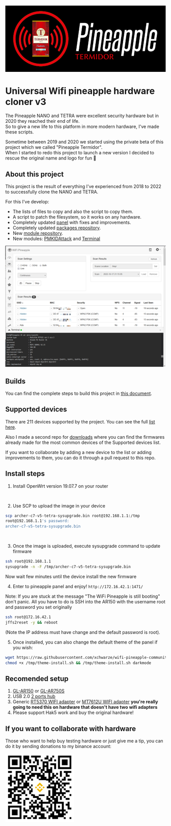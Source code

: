 ![Project Logo](assets/logo.png)

# Universal Wifi pineapple hardware cloner v3

The Pineapple NANO and TETRA were excellent security hardware but in 2020 they reached their end of life.<br>
So to give a new life to this platform in more modern hardware, I've made these scripts.<br>

Sometime between 2019 and 2020 we started using the private beta of this project which we called "Pineapple Termidor".<br>
When I started to redo this project to launch a new version I decided to rescue the original name and logo for fun 🤣


## About this project

This project is the result of everything I've experienced from 2018 to 2022 to successfully clone the NANO and TETRA.<br>

For this I've develop:
* The lists of files to copy and also the script to copy them.
* A script to patch the filesystem, so it works on any hardware.
* Completely updated [panel](https://github.com/xchwarze/wifi-pineapple-panel) with fixes and improvements.
* Completely updated [packages repository](https://github.com/xchwarze/wifi-pineapple-community/tree/main/packages).
* New [module repository](https://github.com/xchwarze/wifi-pineapple-community/tree/main/modules).
* New modules: [PMKIDAttack](https://github.com/xchwarze/wifi-pineapple-community/tree/main/modules/src/PMKIDAttack) and [Terminal](https://github.com/xchwarze/wifi-pineapple-community/tree/main/modules/src/Terminal)

![Panel](assets/termidor-mipsel.png)


## Builds

You can find the complete steps to build this project in [this document](build.md).


## Supported devices

There are 211 devices supported by the project. You can see the full [list here](devices.md).
<br>

Also I made a second repo for [downloads](https://github.com/xchwarze/wifi-pineapple-cloner-builds) where you can find the firmwares already made for the most common devices of the Supported devices list.
<br>

If you want to collaborate by adding a new device to the list or adding improvements to them, you can do it through a pull request to this repo.


## Install steps

1. Install OpenWrt version 19.07.7 on your router
<br>

2. Use SCP to upload the image in your device
```bash
scp archer-c7-v5-tetra-sysupgrade.bin root@192.168.1.1:/tmp 
root@192.168.1.1's password: 
archer-c7-v5-tetra-sysupgrade.bin                                                                        100%   13MB   2.2MB/s   00:05 
```
<br>

3. Once the image is uploaded, execute sysupgrade command to update firmware
```bash
ssh root@192.168.1.1
sysupgrade -n -F /tmp/archer-c7-v5-tetra-sysupgrade.bin
```
Now wait few minutes until the device install the new firmware
<br>

4. Enter to pineapple panel and enjoy! `http://172.16.42.1:1471/`

Note: 
If you are stuck at the message "The WiFi Pineapple is still booting" don't panic.
All you have to do is SSH into the AR150 with the username root and password you set originally
```bash
ssh root@172.16.42.1
jffs2reset -y && reboot
```
(Note the IP address must have change and the default password is root).

5. Once installed, you can also change the default theme of the panel if you wish:
```bash
wget https://raw.githubusercontent.com/xchwarze/wifi-pineapple-community/main/themes/install.sh -O /tmp/theme-install.sh
chmod +x /tmp/theme-install.sh && /tmp/theme-install.sh darkmode
```


## Recomended setup

1. [GL-AR150](https://www.gl-inet.com/products/gl-ar150/) or [GL-AR750S](https://www.gl-inet.com/products/gl-ar750s)
2. USB 2.0 [2 ports hub](https://www.ebay.com/itm/144520475350)
3. Generic [RT5370 WIFI adapter](https://www.ebay.com/itm/284904442887) or [MT7612U WIFI adapter](https://www.ebay.com/itm/175219205235) **you're really going to need this on hardware that doesn't have two wifi adapters**
4. Please support Hak5 work and buy the original hardware!


## If you want to collaborate with hardware 

Those who want to help buy testing hardware or just give me a tip, you can do it by sending donations to my binance account:

![binance-qr](assets/binance-qr.png)
